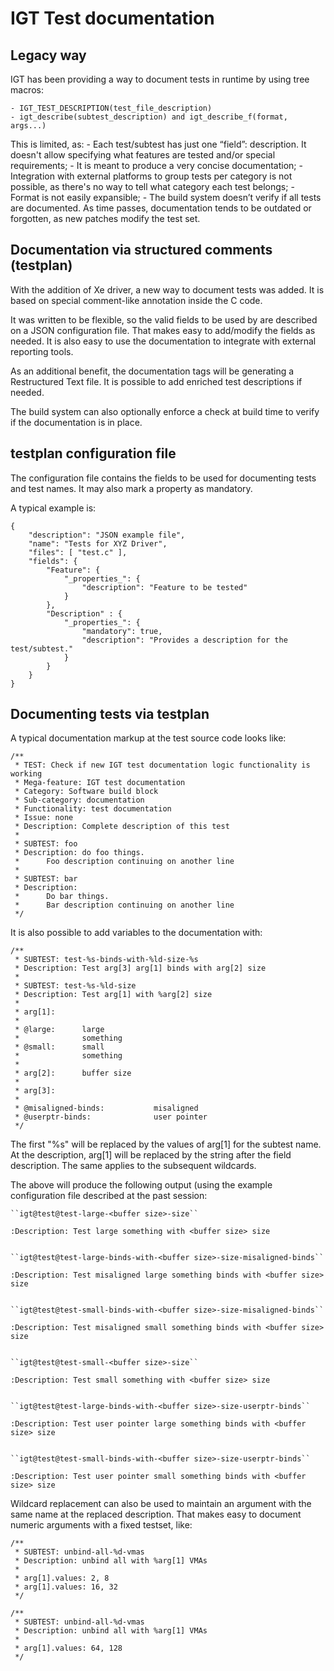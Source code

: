 IGT Test documentation
======================

Legacy way
----------

IGT has been providing a way to document tests in runtime by using tree macros:

    - IGT_TEST_DESCRIPTION(test_file_description)
    - igt_describe(subtest_description) and igt_describe_f(format, args...)

This is limited, as:
    - Each test/subtest has just one “field”: description. It doesn't
      allow specifying what features are tested and/or special requirements;
    - It is meant to produce a very concise documentation;
    - Integration with external platforms to group tests per category
      is not possible, as there's no way to tell what category each test
      belongs;
    - Format is not easily expansible;
    - The build system doesn’t verify if all tests are documented.
      As time passes, documentation tends to be outdated or forgotten,
      as new patches modify the test set.

Documentation via structured comments (testplan)
------------------------------------------------

With the addition of Xe driver, a new way to document tests was added.
It is based on special comment-like annotation inside the C code.

It was written to be flexible, so the valid fields to be used by are
described on a JSON configuration file. That makes easy to add/modify
the fields as needed. It is also easy to use the documentation to
integrate with external reporting tools.

As an additional benefit, the documentation tags will be generating a
Restructured Text file. It is possible to add enriched test descriptions
if needed.

The build system can also optionally enforce a check at build time to
verify if the documentation is in place.

testplan configuration file
---------------------------

The configuration file contains the fields to be used for documenting
tests and test names. It may also mark a property as mandatory.

A typical example is:

```
{
    "description": "JSON example file",
    "name": "Tests for XYZ Driver",
    "files": [ "test.c" ],
    "fields": {
        "Feature": {
            "_properties_": {
                "description": "Feature to be tested"
            }
        },
        "Description" : {
            "_properties_": {
                "mandatory": true,
                "description": "Provides a description for the test/subtest."
            }
        }
    }
}
```

Documenting tests via testplan
------------------------------

A typical documentation markup at the test source code looks like:
```
/**
 * TEST: Check if new IGT test documentation logic functionality is working
 * Mega-feature: IGT test documentation
 * Category: Software build block
 * Sub-category: documentation
 * Functionality: test documentation
 * Issue: none
 * Description: Complete description of this test
 *
 * SUBTEST: foo
 * Description: do foo things.
 *      Foo description continuing on another line
 *
 * SUBTEST: bar
 * Description:
 *      Do bar things.
 *      Bar description continuing on another line
 */
```

It is also possible to add variables to the documentation with:

```
/**
 * SUBTEST: test-%s-binds-with-%ld-size-%s
 * Description: Test arg[3] arg[1] binds with arg[2] size
 *
 * SUBTEST: test-%s-%ld-size
 * Description: Test arg[1] with %arg[2] size
 *
 * arg[1]:
 *
 * @large:      large
 *              something
 * @small:      small
 *              something
 *
 * arg[2]:      buffer size
 *
 * arg[3]:
 *
 * @misaligned-binds:           misaligned
 * @userptr-binds:              user pointer
 */
 ```

The first "%s" will be replaced by the values of arg[1] for the subtest
name. At the description, arg[1] will be replaced by the string after
the field description. The same applies to the subsequent wildcards.

The above will produce the following output (using the example
configuration file described at the past session:

```
``igt@test@test-large-<buffer size>-size``

:Description: Test large something with <buffer size> size


``igt@test@test-large-binds-with-<buffer size>-size-misaligned-binds``

:Description: Test misaligned large something binds with <buffer size> size


``igt@test@test-small-binds-with-<buffer size>-size-misaligned-binds``

:Description: Test misaligned small something binds with <buffer size> size


``igt@test@test-small-<buffer size>-size``

:Description: Test small something with <buffer size> size


``igt@test@test-large-binds-with-<buffer size>-size-userptr-binds``

:Description: Test user pointer large something binds with <buffer size> size


``igt@test@test-small-binds-with-<buffer size>-size-userptr-binds``

:Description: Test user pointer small something binds with <buffer size> size
```

Wildcard replacement can also be used to maintain an argument with the
same name at the replaced description. That makes easy to document
numeric arguments with a fixed testset, like:

```
/**
 * SUBTEST: unbind-all-%d-vmas
 * Description: unbind all with %arg[1] VMAs
 *
 * arg[1].values: 2, 8
 * arg[1].values: 16, 32
 */

/**
 * SUBTEST: unbind-all-%d-vmas
 * Description: unbind all with %arg[1] VMAs
 *
 * arg[1].values: 64, 128
 */
```
